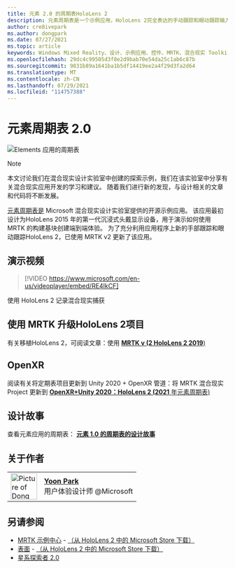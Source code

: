 ```yaml
---
title: 元素 2.0 的周期表HoloLens 2
description: 元素周期表是一个示例应用，HoloLens 2完全表达的手动跟踪和眼动跟踪输入。
author: cre8ivepark
ms.author: dongpark
ms.date: 07/27/2021
ms.topic: article
keywords: Windows Mixed Reality、设计、示例应用、控件、MRTK、混合现实 Toolkit、Unity、示例应用、示例应用、开源、Microsoft Store、HoloLens、混合现实头戴显示设备、Windows 混合现实头戴显示设备、虚拟现实头戴显示设备、OpenXR、Open XR、Unity
ms.openlocfilehash: 29dc4c99505d3f8e2d9bab70e54da25c1ab6c87b
ms.sourcegitcommit: 9831b89a1641ba1b5df14419ee2a4f29d3fa2d64
ms.translationtype: MT
ms.contentlocale: zh-CN
ms.lasthandoff: 07/29/2021
ms.locfileid: "114757388"
---
```

# <a name="periodic-table-of-the-elements-20"></a>元素周期表 2.0
![Elements 应用的周期表](../images/MRDL_PeriodicTable.jpg)

>[!NOTE]
>本文讨论我们在混合现实设计实验室中创建的探索示例，我们在该实验室[](https://github.com/Microsoft/MRDesignLabs_Unity)中分享有关混合现实应用开发的学习和建议。 随着我们进行新的发现，与设计相关的文章和代码将不断发展。

[元素周期表是](https://github.com/Microsoft/MRDesignLabs_Unity_PeriodicTable) Microsoft 混合现实设计实验室提供的开源示例应用。 该应用最初设计为HoloLens 2015 年的第一代沉浸式头戴显示设备，用于演示如何使用 MRTK 的构建基块创建端到端体验。 为了充分利用应用程序上新的手部跟踪和眼动跟踪HoloLens 2，已使用 MRTK v2 更新了该应用。 

## <a name="demo-video"></a>演示视频 
> [!VIDEO https://www.microsoft.com/en-us/videoplayer/embed/RE4IkCF]

使用 HoloLens 2 记录混合现实捕获


## <a name="upgrading-the-project-for-hololens-2-with-mrtk"></a>使用 MRTK 升级HoloLens 2项目
有关移植HoloLens 2，可阅读文章：使用 <a href="https://dongyoonpark.medium.com/bringing-the-periodic-table-of-the-elements-app-to-hololens-2-with-mrtk-v2-a6e3d8362158" target="_blank">**MRTK v (2 HoloLens 2 2019**)</a>

## <a name="openxr"></a>OpenXR 
阅读有关将定期表项目更新到 Unity 2020 + OpenXR 管道：将 MRTK 混合现实 Project 更新到 <a href="https://dongyoonpark.medium.com/updating-mrtk-mixed-reality-project-to-openxr-unity-2020-periodic-table-of-the-elements-4cf55b0479a4" target="_blank">**OpenXR+Unity 2020：HoloLens 2 (2021** 年元素周期表)</a>

## <a name="design-story"></a>设计故事 
查看元素应用的周期表： [**元素 1.0 的周期表的设计故事**](periodic-table-of-the-elements.md)

## <a name="about-the-author"></a>关于作者

<table style="border-collapse:collapse" padding-left="0px">
<tr>
<td style="border-style: none" width="60px"><img alt="Picture of Dong Yoon Park" width="60" height="60" src="images/dongyoonpark.jpg"></td>
<td style="border-style: none"><a href="http://dongyoonpark.com" target="_blank"><b>Yoon Park</b></a><br>用户体验设计师 @Microsoft</td>
</tr>
</table>

## <a name="see-also"></a>另请参阅

* [MRTK 示例中心](/windows/mixed-reality/mrtk-unity/features/example-scenes/example-hub) - [（从 HoloLens 2 中的 Microsoft Store 下载）](https://www.microsoft.com/en-us/p/mrtk-examples-hub/9mv8c39l2sj4)
* [表面](sampleapp-surfaces.md) - [（从 HoloLens 2 中的 Microsoft Store 下载）](https://www.microsoft.com/en-us/p/surfaces/9nvkpv3sk3x0)
* [星系探索者 2.0](galaxy-explorer-update.md)